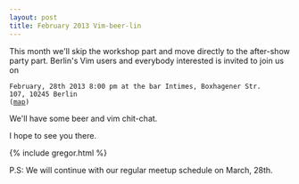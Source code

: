 ```yaml
---
layout: post
title: February 2013 Vim-beer-lin
---
```


This month we'll skip the workshop part and move directly to the after-show party part. Berlin's Vim users and everybody interested is invited to join us on


<code>February, 28th 2013 8:00 pm at the bar Intimes, Boxhagener Str. 107, 10245 Berlin (<a href="http://goo.gl/maps/a4oqk">map</a>)</code>


We'll have some beer and vim chit-chat.

I hope to see you there.


{% include gregor.html %}


P.S: We will continue with our regular meetup schedule on March, 28th.

